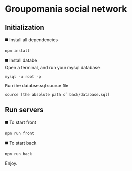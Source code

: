 # Groupomania social network

## Initialization
◼️ Install all dependencies
```
npm install
```
◼️ Install databe  
Open a terminal, and run your mysql database
```
mysql -u root -p
```
Run the databse.sql source file
```
source [the absolute path of back/database.sql]
```

## Run servers
◼️ To start front  
```
npm run front
```
◼️ To start back   
```
npm run back
```

Enjoy.

